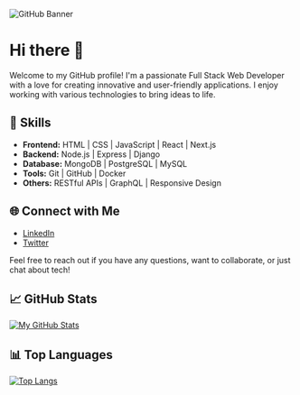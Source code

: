 ![GitHub Banner](https://github.com/Priyanshu-Patil/Priyanshu-Patil/assets/99969296/33defbc9-bb7e-4dfb-9939-32f4c9f1763a)
# Hi there 👋

Welcome to my GitHub profile! I'm a passionate Full Stack Web Developer with a love for creating innovative and user-friendly applications. I enjoy working with various technologies to bring ideas to life.

## 🚀 Skills

- **Frontend:** HTML | CSS | JavaScript | React | Next.js
- **Backend:** Node.js | Express | Django
- **Database:** MongoDB | PostgreSQL | MySQL
- **Tools:** Git | GitHub | Docker
- **Others:** RESTful APIs | GraphQL | Responsive Design

## 🌐 Connect with Me

- [LinkedIn](https://www.linkedin.com/in/patilpriyanshu/)
- [Twitter](https://twitter.com/PriyanshPatil14)

Feel free to reach out if you have any questions, want to collaborate, or just chat about tech!

## 📈 GitHub Stats

[![My GitHub Stats](https://github-readme-stats.vercel.app/api?username=Priyanshu-Patil&show_icons=true&count_private=true&theme=radical)](https://github.com/Priyanshu-Patil/github-readme-stats)

## 📊 Top Languages

[![Top Langs](https://github-readme-stats.vercel.app/api/top-langs/?username=Priyanshu-Patil&layout=compact)](https://github.com/Priyanshu-Patil/github-readme-stats)
<!--
**Priyanshu-Patil/Priyanshu-Patil** is a ✨ _special_ ✨ repository because its `README.md` (this file) appears on your GitHub profile.

Here are some ideas to get you started:

- 🔭 I’m currently working on ...
- 🌱 I’m currently learning ...
- 👯 I’m looking to collaborate on ...
- 🤔 I’m looking for help with ...
- 💬 Ask me about ...
- 📫 How to reach me: ...
- 😄 Pronouns: ...
- ⚡ Fun fact: ...
-->
